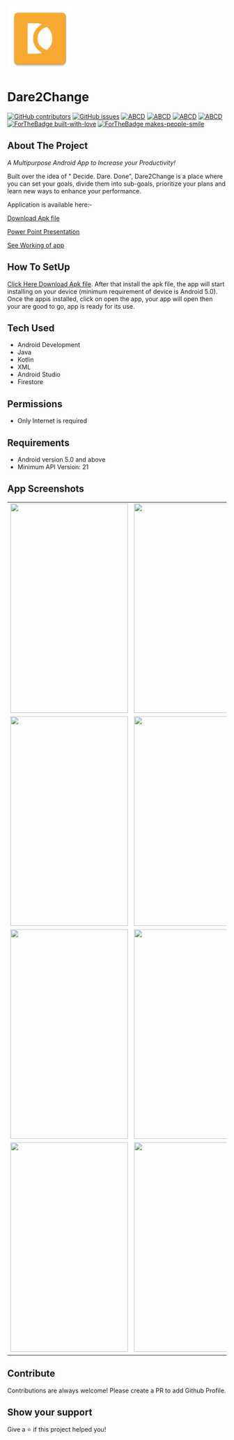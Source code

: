 <img src = "app/src/main/res/mipmap-xxxhdpi/ic_app_icon.png" width="150" height="150">

# Dare2Change

[![GitHub contributors](https://img.shields.io/badge/contributors-4-yellow)](https://github.com/coder2699/inOut2020-Aimers/graphs/contributors)     [![GitHub issues](https://img.shields.io/github/issues/HAC-2020/Aimers)](https://github.com/HAC-2020/Aimers/issues/)      [![ABCD](https://img.shields.io/badge/development-passing-brightgreen)](https://img.shields.io/badge/development-passing-brightgreen) 
[![ABCD](https://img.shields.io/badge/App-Sample-yellow)](https://img.shields.io/badge/App-Sample-yellow) 
[![ABCD](https://img.shields.io/badge/repo%20size-6.02MB-blue)](https://img.shields.io/badge/repo%20size-6.02MB-blue) 
[![ABCD](https://img.shields.io/badge/Min%20API-21-blue)](https://img.shields.io/badge/Min%20API-21-blue/) 
[![ForTheBadge built-with-love](http://ForTheBadge.com/images/badges/built-with-love.svg)](https://github.com/HAC-2020/Aimers)
[![ForTheBadge makes-people-smile](http://ForTheBadge.com/images/badges/makes-people-smile.svg)](http://ForTheBadge.com)

## About The Project

 <i>A Multipurpose Android App to Increase your Productivity!</i>

Built over the idea of " Decide. Dare. Done", Dare2Change is a place where you can set your goals, divide them into sub-goals, prioritize your plans and learn new ways to enhance your performance.

 <p>Application is available here:-</p>
<p></p>
<p><a href="">Download Apk file</a></p>
<p><a href="">Power Point Presentation</a></p>
<p><a href="">See Working of app</a></p>

## How To SetUp 

<p><a href="">Click Here Download Apk file</a>. After that install the apk file, the app will start installing on your device (minimum requirement of device is Android 5.0). Once the appis installed, click on open the app, your app will open then your are good to go, app is ready for its use.</p>

## Tech Used

- Android Development
- Java
- Kotlin
- XML
- Android Studio
- Firestore


## Permissions

- Only Internet is required

## Requirements

- Android version 5.0 and above
- Minimum API Version: 21


## App Screenshots
<table>
  <tr>
    <td><img src="https://user-images.githubusercontent.com/69961631/101980982-58a30280-3c8f-11eb-851b-0e70df006416.png" width=270 height=480></td>
    <td><img src="https://user-images.githubusercontent.com/69961631/101981044-00b8cb80-3c90-11eb-860d-b1a7d7ebd3b9.png" width=270 height=480></td>
    <td><img src="https://user-images.githubusercontent.com/69961631/101981055-162df580-3c90-11eb-837b-1ec912624e77.png" width=270 height=480></td>
  </tr>
  <tr>
    <td><img src="https://user-images.githubusercontent.com/69961631/101981088-5f7e4500-3c90-11eb-888e-ce86575dc4d0.png" width=270 height=480></td>
    <td><img src="https://user-images.githubusercontent.com/69961631/101981119-948a9780-3c90-11eb-9f7d-e80d99738f3e.png" width=270 height=480></td>
    <td><img src="https://user-images.githubusercontent.com/69961631/101981136-b8e67400-3c90-11eb-9b55-1784697216d8.png" width=270 height=480></td>
  </tr>
  <tr>
    <td><img src="https://user-images.githubusercontent.com/69961631/101981183-04991d80-3c91-11eb-8575-2e9494f76e19.png" width=270 height=480></td>
    <td><img src="https://user-images.githubusercontent.com/69961631/101981149-d3b8e880-3c90-11eb-9dae-c2e78d01c457.png" width=270 height=480></td> 
    <td><img src="https://user-images.githubusercontent.com/69961631/101981203-1f6b9200-3c91-11eb-983c-bb2f39bae122.png" width=270 height=480></td>
  </tr>
  <tr>
    <td><img src="https://user-images.githubusercontent.com/69961631/101981217-3a3e0680-3c91-11eb-9096-15c81461070b.png" width=270 height=480></td>
    <td><img src="https://user-images.githubusercontent.com/69961631/101981230-4de96d00-3c91-11eb-978b-1963f93582ae.png" width=270 height=480></td>
    <td><img src="https://user-images.githubusercontent.com/69961631/101981237-5f327980-3c91-11eb-842d-fb4107341af4.png" width=270 height=480></td>
  </tr>
<!-- <tr>
    <td><img src="" width=270 height=480></td>
    <td><img src="" width=270 height=480></td>
    <td><img src="" width=270 height=480></td>
  </tr>
<tr>
    <td><img src="" width=270 height=480></td>
    <td><img src="" width=270 height=480></td>
    <td><img src="" width=270 height=480></td>
  </tr> -->
 </table>

## Contribute
<p>Contributions are always welcome! Please create a PR to add Github Profile.</p>


## Show your support
<p>Give a <g-emoji class="g-emoji" alias="star" fallback-src="https://github.githubassets.com/images/icons/emoji/unicode/2b50.png">⭐️</g-emoji> if this project helped you!</p>
